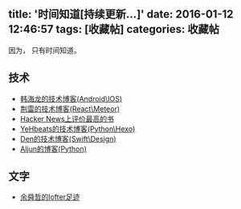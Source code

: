 title: '时间知道[持续更新...]'
date: 2016-01-12 12:46:57
tags: [收藏帖]
categories: 收藏帖
---

因为， 只有时间知道。

<!-- more -->

## 技术

- [韩海龙的技术博客(Android\IOS)](http://hanhailong.com/)
- [荆雷的技术博客(React\Meteor)](http://jinglei.me/)
- [Hacker News上评价最高的书](http://ramiro.org/vis/hn-most-linked-books-unique-users/)
- [YeHbeats的技术博客(Python\Hexo)](http://www.yehbeats.com/)
- [Den的技术博客(Swift\Design)](http://zyden.vicp.cc/#blog)
- [Aljun的博客(Python)](http://aljun.me/)

## 文字

- [余舜哲的lofter足迹](http://think-different-8.lofter.com/view)